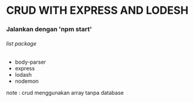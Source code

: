 # CRUD WITH EXPRESS AND LODESH

### Jalankan dengan 'npm start'

###### list package

- body-parser
- express
- lodash
- nodemon

note : crud menggunakan array tanpa database
